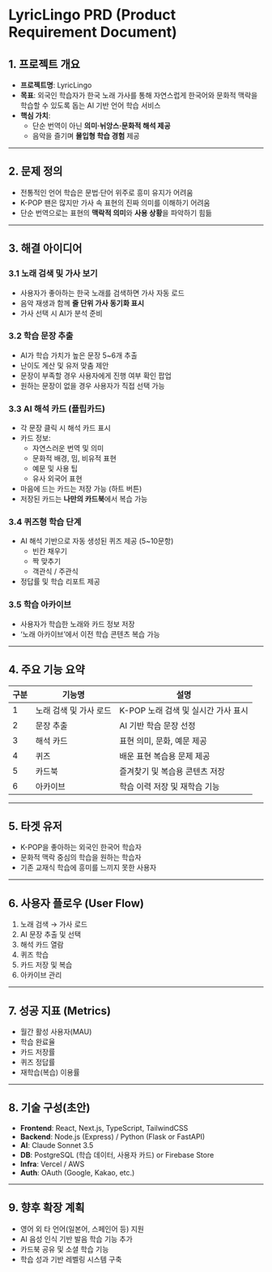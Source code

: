 # LyricLingo PRD (Product Requirement Document)

## 1. 프로젝트 개요

- **프로젝트명**: LyricLingo
- **목표**: 외국인 학습자가 한국 노래 가사를 통해 자연스럽게 한국어와 문화적 맥락을 학습할 수 있도록 돕는 AI 기반 언어 학습 서비스
- **핵심 가치**:
  - 단순 번역이 아닌 **의미·뉘앙스·문화적 해석 제공**
  - 음악을 즐기며 **몰입형 학습 경험** 제공

---

## 2. 문제 정의

- 전통적인 언어 학습은 문법·단어 위주로 흥미 유지가 어려움
- K-POP 팬은 많지만 가사 속 표현의 진짜 의미를 이해하기 어려움
- 단순 번역으로는 표현의 **맥락적 의미**와 **사용 상황**을 파악하기 힘듦

---

## 3. 해결 아이디어

### 3.1 노래 검색 및 가사 보기

- 사용자가 좋아하는 한국 노래를 검색하면 가사 자동 로드
- 음악 재생과 함께 **줄 단위 가사 동기화 표시**
- 가사 선택 시 AI가 분석 준비

### 3.2 학습 문장 추출

- AI가 학습 가치가 높은 문장 5~6개 추출
- 난이도 계산 및 유저 맞춤 제안
- 문장이 부족할 경우 사용자에게 진행 여부 확인 팝업
- 원하는 문장이 없을 경우 사용자가 직접 선택 가능

### 3.3 AI 해석 카드 (플립카드)

- 각 문장 클릭 시 해석 카드 표시
- 카드 정보:
  - 자연스러운 번역 및 의미
  - 문화적 배경, 밈, 비유적 표현
  - 예문 및 사용 팁
  - 유사 외국어 표현
- 마음에 드는 카드는 저장 가능 (하트 버튼)
- 저장된 카드는 **나만의 카드북**에서 복습 가능

### 3.4 퀴즈형 학습 단계

- AI 해석 기반으로 자동 생성된 퀴즈 제공 (5~10문항)
  - 빈칸 채우기
  - 짝 맞추기
  - 객관식 / 주관식
- 정답률 및 학습 리포트 제공

### 3.5 학습 아카이브

- 사용자가 학습한 노래와 카드 정보 저장
- ‘노래 아카이브’에서 이전 학습 콘텐츠 복습 가능

---

## 4. 주요 기능 요약

| 구분 | 기능명                 | 설명                                |
| ---- | ---------------------- | ----------------------------------- |
| 1    | 노래 검색 및 가사 로드 | K-POP 노래 검색 및 실시간 가사 표시 |
| 2    | 문장 추출              | AI 기반 학습 문장 선정              |
| 3    | 해석 카드              | 표현 의미, 문화, 예문 제공          |
| 4    | 퀴즈                   | 배운 표현 복습용 문제 제공          |
| 5    | 카드북                 | 즐겨찾기 및 복습용 콘텐츠 저장      |
| 6    | 아카이브               | 학습 이력 저장 및 재학습 기능       |

---

## 5. 타겟 유저

- K-POP을 좋아하는 외국인 한국어 학습자
- 문화적 맥락 중심의 학습을 원하는 학습자
- 기존 교재식 학습에 흥미를 느끼지 못한 사용자

---

## 6. 사용자 플로우 (User Flow)

1. 노래 검색 → 가사 로드
2. AI 문장 추출 및 선택
3. 해석 카드 열람
4. 퀴즈 학습
5. 카드 저장 및 복습
6. 아카이브 관리

---

## 7. 성공 지표 (Metrics)

- 월간 활성 사용자(MAU)
- 학습 완료율
- 카드 저장률
- 퀴즈 정답률
- 재학습(복습) 이용률

---

## 8. 기술 구성(초안)

- **Frontend**: React, Next.js, TypeScript, TailwindCSS
- **Backend**: Node.js (Express) / Python (Flask or FastAPI)
- **AI**: Claude Sonnet 3.5
- **DB**: PostgreSQL (학습 데이터, 사용자 카드) or Firebase Store
- **Infra**: Vercel / AWS
- **Auth**: OAuth (Google, Kakao, etc.)

---

## 9. 향후 확장 계획

- 영어 외 타 언어(일본어, 스페인어 등) 지원
- AI 음성 인식 기반 발음 학습 기능 추가
- 카드북 공유 및 소셜 학습 기능
- 학습 성과 기반 레벨링 시스템 구축
